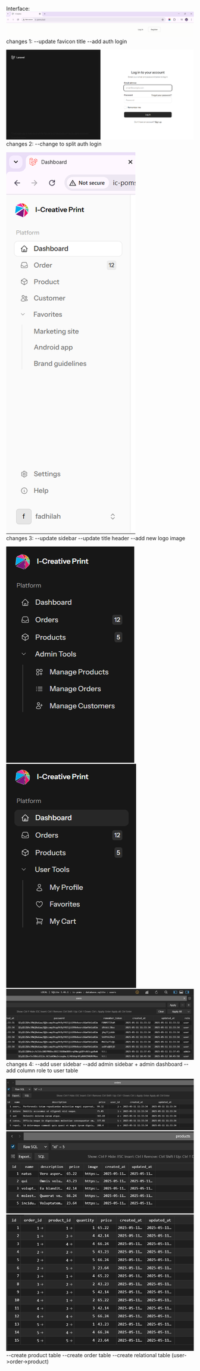 Interface:
![alt text](image.png)
changes 1:
--update favicon title
--add auth login

![alt text](image-1.png)
changes 2:
--change to split auth login

![alt text](image-2.png)    
changes 3:
--update sidebar
--update title header
--add new logo image

![alt text](image-3.png)![alt text](image-4.png)![alt text](image-5.png)
changes 4:
--add user sidebar
--add admin sidebar + admin dashboard
--add column role to user table

![alt text](image-6.png)![alt text](image-7.png)![alt text](image-8.png)
--create product table
--create order table
--create relational table (user->order->product)